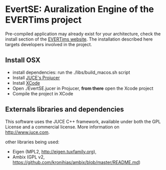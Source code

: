 # EvertSE: Auralization Engine of the EVERTims project

Pre-compiled application may already exist for your architecture, check the install section of the [EVERTims website](https://evertims.github.io/website).  The installation described here targets developers involved in the project.

## Install OSX

* install dependencies: run the ./libs/build_macos.sh script
* Install [JUCE's Projucer](http://www.juce.com/)
* Install [XCode](https://developer.apple.com/xcode/)
* Open ./EvertSE.jucer in Projucer, **from there** open the Xcode project
* Compile the project in XCode

## Externals libraries and dependencies

This software uses the JUCE C++ framework, available under both the GPL License and a commercial license. More information on http://www.juce.com.

other libraries being used:
* Eigen (MPL2, http://eigen.tuxfamily.org), 
* Ambix (GPL v2, https://github.com/kronihias/ambix/blob/master/README.md)